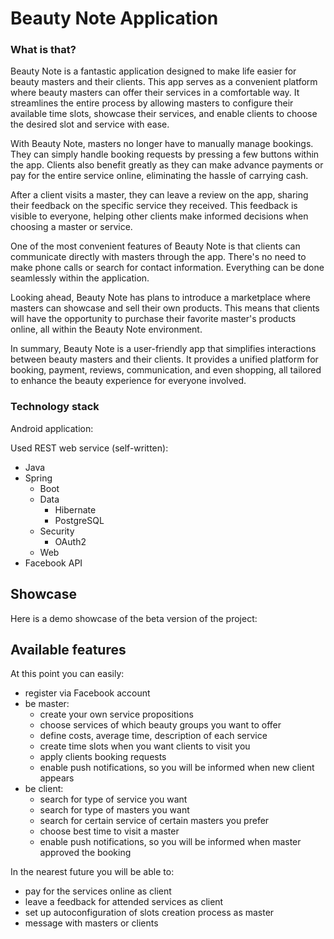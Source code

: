 # Beauty Note Application

### What is that?

Beauty Note is a fantastic application designed to make life easier for beauty masters and their clients. This app serves as a convenient platform where beauty masters can offer their services in a comfortable way. It streamlines the entire process by allowing masters to configure their available time slots, showcase their services, and enable clients to choose the desired slot and service with ease.

With Beauty Note, masters no longer have to manually manage bookings. They can simply handle booking requests by pressing a few buttons within the app. Clients also benefit greatly as they can make advance payments or pay for the entire service online, eliminating the hassle of carrying cash.

After a client visits a master, they can leave a review on the app, sharing their feedback on the specific service they received. This feedback is visible to everyone, helping other clients make informed decisions when choosing a master or service.

One of the most convenient features of Beauty Note is that clients can communicate directly with masters through the app. There's no need to make phone calls or search for contact information. Everything can be done seamlessly within the application.

Looking ahead, Beauty Note has plans to introduce a marketplace where masters can showcase and sell their own products. This means that clients will have the opportunity to purchase their favorite master's products online, all within the Beauty Note environment.

In summary, Beauty Note is a user-friendly app that simplifies interactions between beauty masters and their clients. It provides a unified platform for booking, payment, reviews, communication, and even shopping, all tailored to enhance the beauty experience for everyone involved.

### Technology stack

Android application:


Used REST web service (self-written):
- Java
- Spring
  - Boot
  - Data
    - Hibernate
    - PostgreSQL
  - Security
    - OAuth2
  - Web
- Facebook API

## Showcase 

Here is a demo showcase of the beta version of the project:


## Available features

At this point you can easily:
- register via Facebook account
- be master:
  - create your own service propositions
  - choose services of which beauty groups you want to offer
  - define costs, average time, description of each service
  - create time slots when you want clients to visit you
  - apply clients booking requests
  - enable push notifications, so you will be informed when new client appears
- be client:
  - search for type of service you want
  - search for type of masters you want
  - search for certain service of certain masters you prefer
  - choose best time to visit a master
  - enable push notifications, so you will be informed when master approved the booking

In the nearest future you will be able to:
- pay for the services online as client
- leave a feedback for attended services as client
- set up autoconfiguration of slots creation process as master
- message with masters or clients
